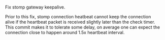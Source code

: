 Fix stomp gateway keepalive.

Prior to this fix, stomp connection heatbeat cannot keep the connection alive if the heartbeat packet is received slightly later than the check timer.
This commit makes it to tolerate some delay, on average one can expect the connection close to happen around 1.5x heartbeat interval.
